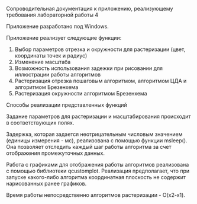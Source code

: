 Сопроводительная документация к приложению, реализующему требования лабораторной работы 4

Приложение разработано под Windows.

Приложение реализует следующие функции:

1. Выбор параметров отрезка и окружности для растеризации (цвет, координаты точек и радиус)
2. Изменение масштаба
3. Возможность использования задежки при рисовании для иллюстрации работы алгоритмов
4. Растеризация отрезка пошаговым алгоритмом, алгоритмом ЦДА и алгоритмом Брезенхема
5. Растеризация окружности алгоритмом Брезенхема

Способы реализации представленных функций

Задание параметров для растеризации и масштабирования происходит в соответствующих полях.

Задержка, которая задается неотрицательным числовым значением (единицы измерения - мс), реализована с помощью функции msleep(). Она позволяет отследить каждый шаг работы алгоритма за счет отображения промежуточных данных. 

Работа с графиками для отображения работы алгоритмов реализована с помощью библиотеки qcustomplot. Реализация предполагает, что при запуске какого-либо алгоритма координатная плоскость не содержит нарисованных ранее графиков.

Время работы непосредственно алгоритмов растеризации - O(x2-x1).